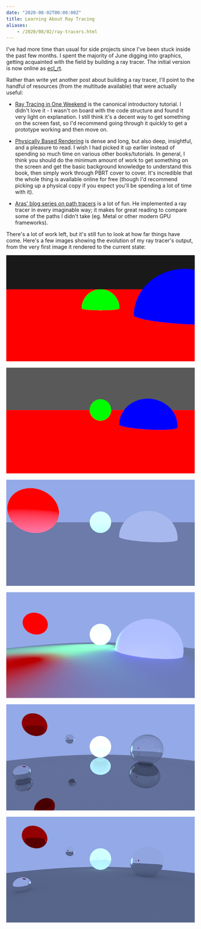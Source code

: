 ```yaml
---
date: "2020-08-02T00:00:00Z"
title: Learning About Ray Tracing
aliases:
    - /2020/08/02/ray-tracers.html
---
```


I've had more time than usual for side projects since I've been stuck inside
the past few months. I spent the majority of June digging into graphics, getting
acquainted with the field by building a ray tracer. The initial version is now
online as [ecl_rt](https://github.com/elindsey/ecl_rt_legacy).

Rather than write yet another post about building a ray tracer, I'll point to
the handful of resources (from the multitude available) that were actually useful:

* [Ray Tracing in One Weekend](https://raytracing.github.io) is the canonical
  introductory tutorial. I didn't love it - I wasn't on board with the code
structure and found it very light on explanation. I still think it's a decent
way to get something on the screen fast, so I'd recommend going through it
quickly to get a prototype working and then move on.

* [Physically Based Rendering](https://www.pbrt.org) is dense and long, but
  also deep, insightful, and a pleasure to read. I wish I had picked it up
earlier instead of spending so much time on various other books/tutorials. In
general, I think you should do the minimum amount of work to get something on
the screen and get the basic background knowledge to understand this book, then
simply work through PBRT cover to cover. It's incredible that the whole thing
is available online for free (though I'd recommend picking up a physical copy
if you expect you'll be spending a lot of time with it).

* [Aras' blog series on path
  tracers](https://aras-p.info/blog/2018/03/28/Daily-Pathtracer-Part-0-Intro/)
is a lot of fun.  He implemented a ray tracer in every imaginable way; it makes
for great reading to compare some of the paths I didn't take (eg. Metal or
other modern GPU frameworks).

There's a lot of work left, but it's still fun to look at how far things have
come. Here's a few images showing the evolution of my ray tracer's output, from
the very first image it rendered to the current state:

![](1.png)

![](2.png)

![](3.png)

![](4.png)

![](5.png)

![](6.png)
